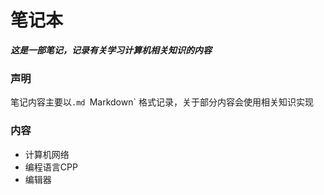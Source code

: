 # 笔记本

***这是一部笔记，记录有关学习计算机相关知识的内容***

### 声明

笔记内容主要以`.md `Markdown` 格式记录，关于部分内容会使用相关知识实现

### 内容

- 计算机网络  
- 编程语言CPP  
- 编辑器  